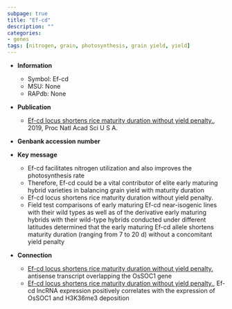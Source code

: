 ```yaml
---
subpage: true
title: "Ef-cd"
description: ""
categories:
- genes
tags: [nitrogen, grain, photosynthesis, grain yield, yield]
---
```


* **Information**  
    + Symbol: Ef-cd  
    + MSU: None  
    + RAPdb: None  

* **Publication**  
    + [Ef-cd locus shortens rice maturity duration without yield penalty.](http://www.ncbi.nlm.nih.gov/pubmed?term=Ef-cd+locus+shortens+rice+maturity+duration+without+yield+penalty.%5BTitle%5D), 2019, Proc Natl Acad Sci U S A.

* **Genbank accession number**  

* **Key message**  
    + Ef-cd facilitates nitrogen utilization and also improves the photosynthesis rate
    + Therefore, Ef-cd could be a vital contributor of elite early maturing hybrid varieties in balancing grain yield with maturity duration
    + Ef-cd locus shortens rice maturity duration without yield penalty.
    + Field test comparisons of early maturing Ef-cd near-isogenic lines with their wild types as well as of the derivative early maturing hybrids with their wild-type hybrids conducted under different latitudes determined that the early maturing Ef-cd allele shortens maturity duration (ranging from 7 to 20 d) without a concomitant yield penalty

* **Connection**  
    + [Ef-cd locus shortens rice maturity duration without yield penalty.](lncRNA) antisense transcript overlapping the OsSOC1 gene
    + [Ef-cd locus shortens rice maturity duration without yield penalty.](http://www.ncbi.nlm.nih.gov/pubmed?term=Ef-cd+locus+shortens+rice+maturity+duration+without+yield+penalty.%5BTitle%5D),  Ef-cd lncRNA expression positively correlates with the expression of OsSOC1 and H3K36me3 deposition



